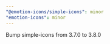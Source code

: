 ```yaml
---
"@emotion-icons/simple-icons": minor
"emotion-icons": minor
---
```


Bump simple-icons from 3.7.0 to 3.8.0
